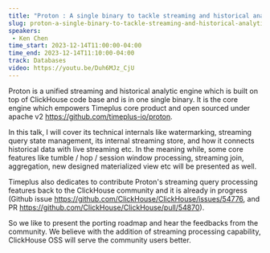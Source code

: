 ```yaml
---
title: "Proton : A single binary to tackle streaming and historical analytics"
slug: proton-a-single-binary-to-tackle-streaming-and-historical-analytics
speakers:
 - Ken Chen
time_start: 2023-12-14T11:00:00-04:00
time_end: 2023-12-14T11:10:00-04:00
track: Databases
video: https://youtu.be/Duh6MJz_CjU
---
```


Proton is a unified streaming and historical analytic engine which is built on top of ClickHouse code base and is in one single binary. It is the core engine which empowers Timeplus core product and open sourced under apache v2 https://github.com/timeplus-io/proton.
 
 
 
 In this talk, I will cover its technical internals like watermarking, streaming query state management, its internal streaming store, and how it connects historical data with live streaming etc. In the meaning while, some core features like tumble / hop / session window processing, streaming join, aggregation, new designed materialized view etc will be presented as well. 
 
 
 
 Timeplus also dedicates to contribute Proton's streaming query processing features back to the ClickHouse community and it is already in progress (Github issue https://github.com/ClickHouse/ClickHouse/issues/54776, and PR https://github.com/ClickHouse/ClickHouse/pull/54870).
 
 
 
 So we like to present the porting roadmap and hear the feedbacks from the community. We believe with the addition of streaming processing capability, ClickHouse OSS will serve the community users better.